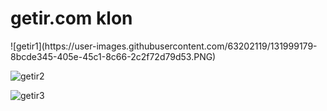 <h1>getir.com klon</h1>
![getir1](https://user-images.githubusercontent.com/63202119/131999179-8bcde345-405e-45c1-8c66-2c2f72d79d53.PNG)

![getir2](https://user-images.githubusercontent.com/63202119/131999213-4fe222ef-4edc-4ece-a4a2-d4d8256aad83.PNG)

![getir3](https://user-images.githubusercontent.com/63202119/131999223-d4582863-bbb0-4906-a57f-60bcfc027680.PNG)
